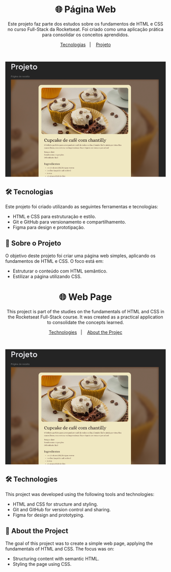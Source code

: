 <h1 align="center"> 🌐 Página Web </h1>

<p align="center">
Este projeto faz parte dos estudos sobre os fundamentos de HTML e CSS no curso Full-Stack da Rocketseat. Foi criado como uma aplicação prática para consolidar os conceitos aprendidos. <br/>
</p>

<p align="center">
  <a href="#-tecnologias">Tecnologias</a>&nbsp;&nbsp;&nbsp;|&nbsp;&nbsp;&nbsp;
  <a href="#-projeto">Projeto</a>
</p>

<br>

![imagem-da-pagina-web](https://raw.githubusercontent.com/ruhancmendes/Pagina-de-receita/refs/heads/main/img/img-readme.png)

## 🛠️ Tecnologias

Este projeto foi criado utilizando as seguintes ferramentas e tecnologias:

- HTML e CSS para estruturação e estilo.
- Git e GitHub para versionamento e compartilhamento.
- Figma para design e prototipação.

## 📄 Sobre o Projeto
O objetivo deste projeto foi criar uma página web simples, aplicando os fundamentos de HTML e CSS. O foco está em:

- Estruturar o conteúdo com HTML semântico.
- Estilizar a página utilizando CSS.


<h1 align="center"> 🌐 Web Page </h1>

<p align="center">
This project is part of the studies on the fundamentals of HTML and CSS in the Rocketseat Full-Stack course. It was created as a practical application to consolidate the concepts learned. <br/>
</p>

<p align="center">
  <a href="#-tecnologias">Technologies</a>&nbsp;&nbsp;&nbsp;|&nbsp;&nbsp;&nbsp;
  <a href="#-projeto">About the Projec</a>
</p>

<br>

![imagem-da-pagina-web](https://raw.githubusercontent.com/ruhancmendes/Pagina-de-receita/refs/heads/main/img/img-readme.png)

## 🛠️ Technologies

This project was developed using the following tools and technologies:

- HTML and CSS for structure and styling.
- Git and GitHub for version control and sharing.
- Figma for design and prototyping.

## 📄 About the Project
The goal of this project was to create a simple web page, applying the fundamentals of HTML and CSS. The focus was on:

- Structuring content with semantic HTML.
- Styling the page using CSS.
